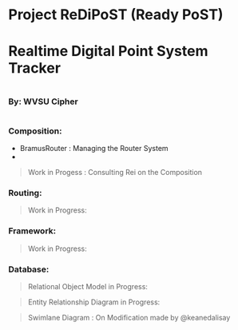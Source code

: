 
# Project ReDiPoST (Ready PoST)
# Realtime Digital Point System Tracker
#
### By: WVSU Cipher 
#

### Composition: 
 - BramusRouter : Managing the Router System
 - 
> Work in Progess : Consulting Rei on the Composition

### Routing: 
> Work in Progress: 
### Framework:
> Work in Progress: 
### Database: 
> Relational Object Model in Progress: 

> Entity Relationship Diagram in Progress: 

> Swimlane Diagram : On Modification made by @keanedalisay
